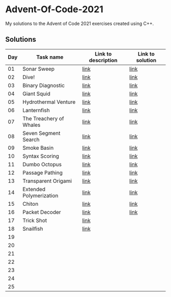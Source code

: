 # Advent-Of-Code-2021
My solutions to the Advent of Code 2021 exercises created using C++.

## Solutions

| Day | Task name                   | Link to description                           | Link to solution          |
|-----|-----------------------------|-----------------------------------------------|---------------------------|
|  01 | Sonar Sweep                 | [link](https://adventofcode.com/2021/day/1)   | [link](solutions/day01)   |
|  02 | Dive!                       | [link](https://adventofcode.com/2021/day/2)   | [link](solutions/day02)   |
|  03 | Binary Diagnostic           | [link](https://adventofcode.com/2021/day/3)   | [link](solutions/day03)   |
|  04 | Giant Squid                 | [link](https://adventofcode.com/2021/day/4)   | [link](solutions/day04)   |
|  05 | Hydrothermal Venture        | [link](https://adventofcode.com/2021/day/5)   | [link](solutions/day05)   |
|  06 | Lanternfish                 | [link](https://adventofcode.com/2021/day/6)   | [link](solutions/day06)   |
|  07 | The Treachery of Whales     | [link](https://adventofcode.com/2021/day/7)   | [link](solutions/day07)   |
|  08 | Seven Segment Search        | [link](https://adventofcode.com/2021/day/8)   | [link](solutions/day08)   |
|  09 | Smoke Basin                 | [link](https://adventofcode.com/2021/day/9)   | [link](solutions/day09)   |
|  10 | Syntax Scoring              | [link](https://adventofcode.com/2021/day/10)  | [link](solutions/day10)   |
|  11 | Dumbo Octopus               | [link](https://adventofcode.com/2021/day/11)  | [link](solutions/day11)   |
|  12 | Passage Pathing             | [link](https://adventofcode.com/2021/day/12)  | [link](solutions/day12)   |
|  13 | Transparent Origami         | [link](https://adventofcode.com/2021/day/13)  | [link](solutions/day13)   |
|  14 | Extended Polymerization     | [link](https://adventofcode.com/2021/day/14)  | [link](solutions/day14)   |
|  15 | Chiton                      | [link](https://adventofcode.com/2021/day/15)  | [link](solutions/day15)   |
|  16 | Packet Decoder              | [link](https://adventofcode.com/2021/day/16)  | [link](solutions/day16)   |
|  17 | Trick Shot                  | [link](https://adventofcode.com/2021/day/17)  |                           |
|  18 | Snailfish                   | [link](https://adventofcode.com/2021/day/18)  |                           |
|  19 |                             |                                               |                           |
|  20 |                             |                                               |                           |
|  21 |                             |                                               |                           |
|  22 |                             |                                               |                           |
|  23 |                             |                                               |                           |
|  24 |                             |                                               |                           |
|  25 |                             |                                               |                           |
